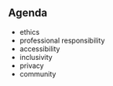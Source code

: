 ## Agenda
* ethics
* professional responsibility
* accessibility
* inclusivity
* privacy
* community

